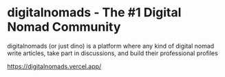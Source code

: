 # digitalnomads - The #1 Digital Nomad Community

digitalnomads (or just dino) is a platform where any kind of digital nomad write articles, take part in discussions, and build their professional profiles

https://digitalnomads.vercel.app/

